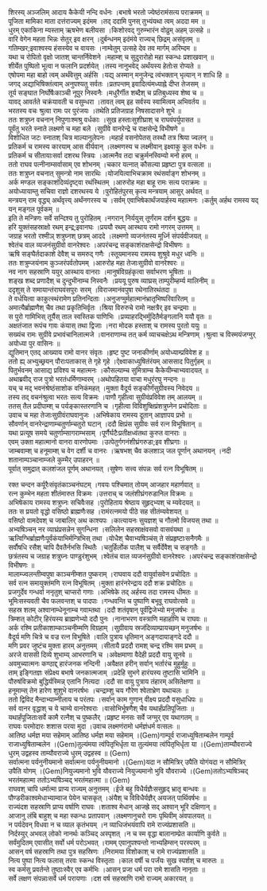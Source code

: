 

  
शिरस्य् अञ्जलिम् आदाय कैकेयी नन्दि वर्धनः ।बभाषे भरतो ज्येष्ठंरामंसत्य पराक्रमम्  ॥   
पूजिता मामिका माता दत्तंराज्यम् इदंमम ।तद् ददामि पुनस् तुभ्यंयथा त्वम् अददा मम  ॥   
धुरम् एकाकिना म्यस्ताम् ऋषभेण बलीयसा ।किशोरवद् गुरुम्भारंन वोढुम् अहम् उत्सहे  ॥   
वारि वेगेन महता भिन्नः सेतुर् इव क्षरन् ।दुर्बन्धनम् इदंमंये राज्यच् छिद्रम् असंवृतम्  ॥   
गतिम्खर;इवाश्वस्य हंसस्येव च वायसः ।नाम्वेतुम् उत्सहे देव तव मार्गम् अरिम्दम  ॥   
यथा च रोपितो वृक्षो जातश् चान्तर्निवेशने ।महाम्श् च सुदुरारोहो महा स्कन्धः प्रशाखवान्  ॥   
शीर्येत पुष्पितो भूत्वा न फलानि प्रदर्शयेत् ।तस्य नानुभवेद् अर्थंयस्य हेतोःस रोप्यते  ॥   
एषोपमा महा बाहो त्वम् अर्थंवेत्तुम् अर्हसि ।यद्य् अस्मान् मनुजेन्द्र त्वंभक्तान् भृत्यान् न शाधि हि  ॥   
जगद् अद्याभिषिक्तंत्वाम् अनुपश्यतु सर्वतः ।प्रतपन्तम् इवादित्यंमध्याह्ने दीप्त तेजसम्  ॥   
तूर्य सङ्घात निर्घोषैःकाञ्ची नूपुर निस्वनैः ।मधुरैर्गीत शब्दैश् च प्रतिबुध्यस्व शेष्व च  ॥   
यावद् आवर्तते चक्रंयावती च वसुम्धरा ।तावत् त्वम् इह सर्वस्य स्वामित्वम् अभिवर्तय  ॥   
भरतस्य वचः श्रुत्वा रामः पर पुरंजयः ।तथेति प्रतिजग्राह निषसादासने शुभे  ॥   
ततः शत्रुघ्न वचनान् निपुणाःश्मश्रु वर्धकाः ।सुख हस्ताःसुशीघ्राश् च राघवंपर्युपासत  ॥   
पूर्वंतु भरते स्नाते लक्ष्मणे च महा बले ।सुग्रीवे वानरेन्द्रे च राक्षसेन्द्रे विभीषणे  ॥   
विशोधित जटः स्नातश् चित्र माल्यानुलेपनः ।महार्ह वसनोपेतस् तस्थौ तत्र श्रिया ज्वलन्  ॥   
प्रतिकर्म च रामस्य कारयाम् आस वीर्यवान् ।लक्ष्मणस्य च लक्ष्मीवान् इक्ष्वाकु कुल वर्धनः  ॥   
प्रतिकर्म च सीतायाःसर्वा दशरथ स्त्रियः ।आत्मनैव तदा चक्रुर्मनस्विम्यो मनो हरम्  ॥   
ततो राघव पत्नीनाम्सर्वासाम् एव शोभनम् ।चकार यत्नात् कौसल्या प्रहृष्टा पुत्र वत्सला  ॥   
ततः शत्रुघ्न वचनात् सुमन्त्रो नाम सारथिः ।योजयित्वाभिचक्राम रथंसर्वाङ्ग शोभनम्  ॥   
अर्क मण्डल सङ्काशंदिव्यंदृष्ट्वा रथंस्थितम् ।आरुरोह महा बाहू रामः सत्य पराक्रमः  ॥   
अयोध्यायाम्तु सचिवा राज्ञो दशरथस्य ये ।पुरोहितंपुरस् कृत्य मन्त्रयाम् आसुर् अर्थवत्  ॥   
मन्त्रयन् राम वृद्ध्य् अर्थंवृत्त्य् अर्थंनगरस्य च ।सर्वम् एवाभिषेकार्थंजयार्हस्य महात्मनः ।कर्तुम् अर्हथ रामस्य यद् यन् मङ्गल पूर्वकम्  ॥   
इति ते मन्त्रिणः सर्वे सन्दिश्य तु पुरोहितम् ।नगरान् निर्ययुस् तूर्णंराम दर्शन बुद्धयः  ॥   
हरि युक्तंसहस्राक्षो रथम् इन्द्र;इवानघः ।प्रययौ रथम् आस्थाय रामो नगरम् उत्तमम्  ॥   
जग्राह भरतो रश्मीञ् शत्रुघ्नश् छत्रम् आददे ।लक्ष्मणो व्यजनंतस्य मूर्ध्नि संपर्यवीजयत्  ॥   
श्वेतंच वाल व्यजनंसुग्रीवो वानरेश्वरः ।अपरंचन्द्र सङ्काशंराक्षसेन्द्रो विभीषणः  ॥   
ऋषि सङ्घैर्तदाकाशे देवैश् च समरुद् गणैः ।स्तूयमानस्य रामस्य शुश्रुवे मधुर ध्वनिः  ॥   
ततः शत्रुम्जयंनाम कुञ्जरंपर्वतोपमम् ।आरुरोह महा तेजाःसुग्रीवो वानरेश्वरः  ॥   
नव नाग सहस्राणि ययुर् आस्थाय वानराः ।मानुषंविग्रहंकृत्वा सर्वाभरण भूषिताः  ॥   
शङ्ख शब्द प्रणादैश् च दुन्दुभीनाम्च निस्वनैः ।प्रययू पुरुष व्याघ्रस् ताम्पुरीम्हर्म्य मालिनीम्  ॥   
ददृशुस् ते समायान्तंराघवंसपुरः सरम् ।विराजमानंवपुषा रथेनातिरथंतदा  ॥   
ते वर्धयित्वा काकुत्स्थंरामेण प्रतिनन्दिताः ।अनुजग्मुर्महात्मानंभ्रातृभिष्परिवारितम्  ॥   
अमात्यैर्ब्राह्मणैश् चैव तथा प्रकृतिभिर्वृतः ।श्रिया विरुरुचे रामो नक्षत्रैर् इव चन्द्रमाः  ॥   
स पुरो गामिभिस् तूर्यैस् ताल स्वस्तिक पाणिभिः ।प्रव्याहरद्भिर्मुदितैर्मङ्गलानि ययौ वृतः  ॥   
अक्षतंजात रूपंच गावः कंयास् तथा द्विजाः ।नरा मोदक हस्ताश् च रामस्य पुरतो ययुः  ॥   
सख्यंच रामः सुग्रीवे प्रभावंचानिलात्मजे ।वानराणाम्च तत् कर्म व्याचचक्षेऽथ मन्त्रिणाम् ।श्रुत्वा च विस्मयंजग्मुर् अयोध्या पुर वासिनः  ॥   
द्युतिमान् एतद् आख्याय रामो वानर संवृतः ।हृष्ट पुष्ट जनाकीर्णाम् अयोध्याम्प्रविवेश ह  ॥   
ततो ह्य् अभ्युच्छ्रयन् पौराःपताकास् ते गृहे गृहे ।ऐक्ष्वाकाध्युषितंरंयम् आससाद पितुर्गृहम्  ॥   
पितुर्भवनम् आसाद्य प्रविश्य च महात्मनः ।कौसल्याम्च सुमित्राम्च कैकेयीम्चाभ्यवादयत्  ॥   
अथाब्रवीद् राज पुत्रो भरतंधर्मिणाम्वरम् ।अथोपहितया वाचा मधुरंरघु नन्दनः  ॥   
यच् च मद् भवनंश्रेष्ठंसाशोक वनिकंमहत् ।मुक्ता वैदूर्य सङ्कीर्णंसुग्रीवस्य निवेदय  ॥   
तस्य तद् वचनंश्रुत्वा भरतः सत्य विक्रमः ।पाणौ गृहीत्वा सुग्रीवंप्रविवेश तम् आलयम्  ॥   
ततस् तैल प्रदीपाम्श् च पर्यङ्कास्तरणानि च ।गृहीत्वा विविशुष्क्षिप्रंशत्रुघ्नेन प्रचोदिताः  ॥   
उवाच च महा तेजाःसुग्रीवंराघवानुजः ।अभिषेकाय रामस्य दूतान् आज्ञापय प्रभो  ॥   
सौवर्णान् वानरेन्द्राणाम्चतुर्णाम्चतुरो घटान् ।ददौ क्षिप्रंस सुग्रीवः सर्व रत्न विभूषितान्  ॥   
यथा प्रत्यूष समये चतुर्णाम्सागराम्भसाम् ।पूर्णैर्घटैःप्रतीक्षध्वंतथा कुरुत वानराः  ॥   
एवम् उक्ता महात्मानो वानरा वारणोपमाः ।उत्पेतुर्गगनंशीघ्रंगरुडा;इव शीघ्रगाः  ॥   
जाम्बवाम्श् च हनूमाम्श् च वेग दर्शी च वानरः ।ऋषभश् चैव कलशाञ् जल पूर्णान् अथानयन् ।नदी शतानाम्पञ्चानाम्जले कुम्भैर् उपाहरन्  ॥   
पूर्वात् समुद्रात् कलशंजल पूर्णम् अथानयत् ।सुषेणः सत्त्व संपन्नः सर्व रत्न विभूषितम्  ॥   
  
रक्त चन्दन कर्पूरैःसंवृतंकाञ्चनंघटम् ।गवयः पश्चिमात् तोयम् आजहार महार्णवात्  ॥   
रत्न कुम्भेन महता शीतंमारुत विक्रमः ।उत्तराच् च जलंशीघ्रंगरुडानिल विक्रमः  ॥   
अभिषेकाय रामस्य शत्रुघ्नः सचिवैःसह ।पुरोहिताय श्रेष्ठाय सुहृद्भ्यश् च म्यवेदयत्  ॥   
ततः स प्रयतो वृद्धो वसिष्ठो ब्राह्मणैःसह ।रामंरत्नमयो पीठे सह सीतंम्यवेशयत्  ॥   
वसिष्ठो वामदेवश् च जाबालिर् अथ काश्यपः ।कात्यायनः सुयज्ञश् च गौतमो विजयस् तथा  ॥   
अभ्यषिञ्चन् नर व्याघ्रंप्रसन्नेन सुगन्धिना ।सलिलेन सहस्राक्षंवसवो वासवंयथा  ॥   
ऋत्विग्भिर्ब्राह्मणैःपूर्वंकंयाभिर्मन्त्रिभिस् तथा ।योधैश् चैवाभ्यषिञ्चंस् ते संप्रहृष्टाःसनैगमैः  ॥   
सर्वौषधि रसैश् चापि दैवतैर्नभसि स्थितैः ।चतुर्हिर्लोक पालैश् च सर्वैर्देवैश् च सङ्गतैः  ॥   
छत्रंतस्य च जग्राह शत्रुघ्नः पाण्डुरंशुभम् ।श्वेतंच वाल व्यजनंसुग्रीवो वानरेश्वरः ।अपरंचन्द्र सङ्काशंराक्षसेन्द्रो विभीषणः  ॥   
मालाम्ज्वलन्तीम्वपुषा काञ्चनीम्शत पुष्कराम् ।राघवाय ददौ वायुर्वासवेन प्रचोदितः  ॥   
सर्व रत्न समायुक्तंमणि रत्न विभूषितम् ।मुक्ता हारंनरेन्द्राय ददौ शक्र प्रचोदितः  ॥   
प्रजगुर्देव गन्धर्वा ननृतुश् चाप्सरो गणाः ।अभिषेके तद् अर्हस्य तदा रामस्य धीमतः  ॥   
भूमिःसस्यवती चैव फलवन्तश् च पादपाः ।गन्धवन्ति च पुष्पाणि बभूवू राघवोत्सवे  ॥   
सहस्र शतम् अश्वानाम्धेनूनाम्च गवाम्तथा ।ददौ शतंवृषान् पूर्वंद्विजेभ्यो मनुजर्षभः  ॥   
त्रिम्शत् कोटीर् हिरंयस्य ब्राह्मणेभ्यो ददौ पुनः ।नानाभरण वस्त्राणि महार्हाणि च राघवः  ॥   
अर्क रश्मि प्रतीकाशाम्काञ्चनीम्मणि विग्रहाम् ।सुग्रीवाय स्रजंदिव्याम्प्रायच्छन् मनुजर्षभः  ॥   
वैदूर्य मणि चित्रे च वज्र रत्न विभूषिते ।वालि पुत्राय धृतिमान् अङ्गदायाङ्गदे ददौ  ॥   
मणि प्रवर जुष्टंच मुक्ता हारम् अनुत्तमम् ।सीतायै प्रददौ रामश् चन्द्र रश्मि सम प्रभम्  ॥   
अरजे वाससी दिव्ये शुभाम्य् आभरणानि च ।अवेक्षमाणा वैदेही प्रददौ वायु सूनवे  ॥   
अवमुच्यात्मनः कण्ठाद्द् हारंजनक नन्दिनी ।अवैक्षत हरीन् सर्वान् भर्तारंच मुहुर्मुहुः  ॥   
ताम् इङ्गितज्ञः संप्रेक्ष्य बभाषे जनकात्मजाम् ।प्रदेहि सुभगे हारंयस्य तुष्टासि भामिनि  ॥   
पौरुषंविक्रमो बुद्धिर्यस्मिन्न् एतानि नित्यदा ।ददौ सा वायु पुत्राय तंहारम् असितेक्षणा  ॥   
हनूमाम्स् तेन हारेण शुशुभे वानरर्षभः ।चन्द्राम्शु चय गौरेण श्वेताभ्रेण यथाचलः  ॥   
ततो द्विविद मैन्दाभ्याम्नीलाय च परंतपः ।सर्वान् काम गुणान् वीक्ष्य प्रददौ वसुधाधिपः  ॥   
सर्व वानर वृद्धाश् च ये चाम्ये वानरेश्वराः ।वासोभिर्भूषणैश् चैव यथार्हंप्रतिपूजिताः  ॥   
यथार्हंपूजिताःसर्वे कामै रत्नैश् च पुष्कलैर् ।प्रहृष्ट मनसः सर्वे जग्मुर् एव यथागतम्  ॥   
राघवः परमोदारः शशास परया मुदा ।उवाच लक्ष्मणंरामो धर्मज्ञंधर्म वत्सलः  ॥   
आतिष्ठ धर्मज्ञ मया सहेमाम् आतिष्ठ धर्मज्ञ मया सहेमाम् ।(Gem)गाम्पूर्व राजाध्युषिताम्बलेन गाम्पूर्व राजाध्युषिताम्बलेन ।(Gem)तुल्यंमया त्वंपितृभिर्धृता या तुल्यंमया त्वंपितृभिर्धृता या ।(Gem)ताम्यौवराज्ये धुरम् उद्वहस्व ताम्यौवराज्ये धुरम् उद्वहस्व  ॥ (Gem)  
सर्वात्मना पर्यनुनीयमानो सर्वात्मना पर्यनुनीयमानो ।(Gem)यदा न सौमित्रिर् उपैति योगंयदा न सौमित्रिर् उपैति योगम् ।(Gem)नियुज्यमानो भुवि यौवराज्ये नियुज्यमानो भुवि यौवराज्ये ।(Gem)ततोऽभ्यषिञ्चद् भरतंमहात्मा ततोऽभ्यषिञ्चद् भरतंमहात्मा  ॥ (Gem)  
राघवश् चापि धर्मात्मा प्राप्य राज्यम् अनुत्तमम् ।ईजे बहु विधैर्यज्ञैःससुहृद् भ्रातृ बान्धवः  ॥   
पौण्डरीकाश्वमेधाभ्याम्वाज पेयेन चासकृत् ।अंयैश् च विविधैर्यज्ञैर् अयजत् पार्थिवर्षभः  ॥   
राज्यंदश सहस्राणि प्राप्य वर्षाणि राघवः ।शताश्व मेधान् आजह्रे सद् अश्वान् भूरि दक्षिणान्  ॥   
आजानु लंबि बाहुश् च महा स्कन्धः प्रतापवान् ।लक्ष्मणानुचरो रामः पृथिवीम् अंवपालयत्  ॥   
न पर्यदेवन् विधवा न च व्याल कृतंभयम् ।न व्याधिजंभयंवापि रामे राज्यंप्रशासति  ॥   
निर्दस्युर् अभवल् लोको नानर्थः कञ्चिद् अस्पृशत् ।न च स्म वृद्धा बालानाम्प्रेत कार्याणि कुर्वते  ॥   
सर्वंमुदितम् एवासीत् सर्वो धर्म परोऽभवत् ।रामम् एवानुपश्यन्तो नाभ्यहिम्सन् परस्परम्  ॥   
आसन् वर्ष सहस्राणि तथा पुत्र सहस्रिणः ।निरामया विशोकाश् च रामे राज्यंप्रशासति  ॥   
नित्य पुष्पा नित्य फलास् तरवः स्कन्ध विस्तृताः ।काल वर्षी च पर्जंयः सुख स्पर्शश् च मारुतः  ॥   
स्व कर्मसु प्रवर्तन्ते तुष्ठाःस्वैर् एव कर्मभिः ।आसन् प्रजा धर्म परा रामे शासति नानृताः  ॥   
सर्वे लक्षण संपन्नाःसर्वे धर्म परायणाः ।दश वर्ष सहस्राणि रामो राज्यम् अकारयत्  ॥   
